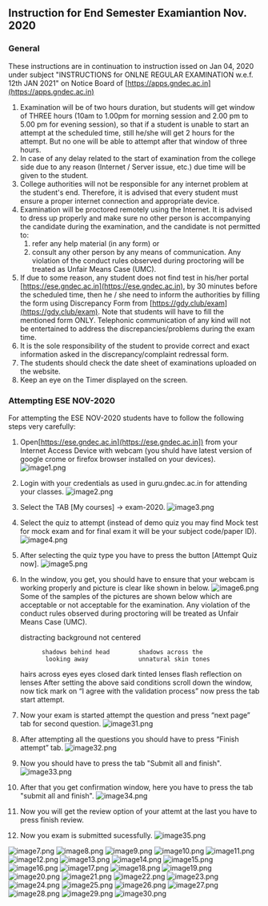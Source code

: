## Instruction for End Semester Examiantion Nov. 2020

### General

These instructions are in continuation to instruction issed on Jan 04, 2020 under subject "INSTRUCTIONS for ONLNE REGULAR EXAMINATION w.e.f. 12th JAN 2021" on Notice Board of [https://apps.gndec.ac.in](https://apps.gndec.ac.in)

1. Examination will be of two hours duration, but students will get window of THREE hours (10am to 1.00pm for morning session and 2.00 pm to 5.00 pm for evening session), so that if a student is unable to start an attempt at the scheduled time, still he/she will get 2 hours for the attempt. But no one will be able to attempt after that window of three hours.
1. In case of any delay related to the start of examination from the college side due to any reason (Internet / Server issue, etc.) due time will be given to the student.
1. College authorities will not be responsible for any internet problem at the student's end. Therefore, it is advised that every student must ensure a proper internet connection and appropriate device.
1. Examination will be proctored remotely using the Internet. It is advised to dress up properly and make sure no other person is accompanying the candidate during the examination, and the candidate is not permitted to:
   1. refer any help material (in any form) or 
   1. consult any other person by any means of communication.
   Any violation of the conduct rules observed during proctoring will be treated as Unfair Means Case (UMC).
1. If due to some reason, any student does not find test in his/her portal [https://ese.gndec.ac.in](https://ese.gndec.ac.in), by 30 minutes before the scheduled time, then he / she need to inform the authorities by filling the form using Discrepancy Form from [https://gdy.club/exam](https://gdy.club/exam). Note that students will have to fill the mentioned form ONLY. Telephonic communication of any kind will not be entertained to address the discrepancies/problems during the exam time.
1. It is the sole responsibility of the student to provide correct and exact information asked in the discrepancy/complaint redressal form.
1. The students should check the date sheet of examinations uploaded on the website.
1. Keep an eye on the Timer displayed on the screen.

### Attempting ESE NOV-2020

For attempting the ESE NOV-2020 students have to follow the following steps very carefully:

1. Open[https://ese.gndec.ac.in](https://ese.gndec.ac.in]) from your Internet Access Device with webcam (you shuld have latest version of google crome or firefox browser installed on your devices).
![image1.png](Dec2020/media/image1.png)
1. Login with your credentials as used in guru.gndec.ac.in for attending your classes.
![image2.png](Dec2020/media/image2.png)
1. Select the TAB [My courses] -> exam-2020.
![image3.png](Dec2020/media/image3.png)
1. Select the quiz to attempt (instead of demo quiz you may find Mock test for mock exam and for final exam it will be your subject code/paper ID).
![image4.png](Dec2020/media/image4.png)
1. After selecting the quiz type you have to press the button [Attempt Quiz now].
![image5.png](Dec2020/media/image5.png)
1. In the window, you get, you should have to ensure that your webcam is working properly and picture is clear like shown in below.
![image6.png](Dec2020/media/image6.png)
Some of the samples of the pictures are shown below which are acceptable or not acceptable for the examination. Any violation of the conduct rules observed during proctoring will be treated as Unfair Means Case (UMC).


      distracting background not centered

             shadows behind head        shadows across the
              looking away	            unnatural skin tones
      hairs across eyes	                   eyes closed 
                    dark tinted lenses	flash reflection on lenses
After setting the above said conditions scroll down the window, now tick mark on “I agree with the validation process” now press the tab start attempt.	
1. Now your exam is started attempt the question and press “next page” tab for second question.
![image31.png](Dec2020/media/image31.png)
1. After attempting all the questions you should have to press “Finish attempt” tab.
![image32.png](Dec2020/media/image32.png)
1. Now you should have to press the tab "Submit all and finish".
![image33.png](Dec2020/media/image33.png)
1. After that you get confirmation window, here you have to press the tab "submit all and finish".
![image34.png](Dec2020/media/image34.png)
1. Now you will get the review option of your attemt at the last you have to press  finish review.
1. Now you exam is submitted sucessfully.
![image35.png](Dec2020/media/image35.png)




![image7.png](Dec2020/media/image7.png)
![image8.png](Dec2020/media/image8.jpeg)
![image9.png](Dec2020/media/image9.jpeg)
![image10.png](Dec2020/media/image10.png)
![image11.png](Dec2020/media/image11.jpeg)
![image12.png](Dec2020/media/image12.png)
![image13.png](Dec2020/media/image13.jpeg)
![image14.png](Dec2020/media/image14.jpeg)
![image15.png](Dec2020/media/image15.png)
![image16.png](Dec2020/media/image16.png)
![image17.png](Dec2020/media/image17.jpeg)
![image18.png](Dec2020/media/image18.jpeg)
![image19.png](Dec2020/media/image19.jpeg)
![image20.png](Dec2020/media/image20.jpeg)
![image21.png](Dec2020/media/image21.jpeg)
![image22.png](Dec2020/media/image22.png)
![image23.png](Dec2020/media/image23.jpeg)
![image24.png](Dec2020/media/image24.jpeg)
![image25.png](Dec2020/media/image25.png)
![image26.png](Dec2020/media/image26.png)
![image27.png](Dec2020/media/image27.jpeg)
![image28.png](Dec2020/media/image28.png)
![image29.png](Dec2020/media/image29.png)
![image30.png](Dec2020/media/image30.png)
